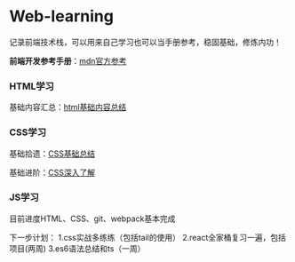 # Web-learning
记录前端技术栈，可以用来自己学习也可以当手册参考，稳固基础，修炼内功！

**前端开发参考手册**：[mdn官方参考](https://developer.mozilla.org/zh-CN/)

### HTML学习
基础内容汇总：[html基础内容总结](https://juejin.cn/post/7133081535334318117)

### CSS学习
基础拾遗：[CSS基础总结](https://juejin.cn/post/6941206439624966152)

基础进阶：[CSS深入了解](https://juejin.cn/post/6844903894313598989)

### JS学习


目前进度HTML、CSS、git、webpack基本完成

下一步计划：
1.css实战多练练（包括tail的使用）
2.react全家桶复习一遍，包括项目(两周)
3.es6语法总结和ts（一周）
